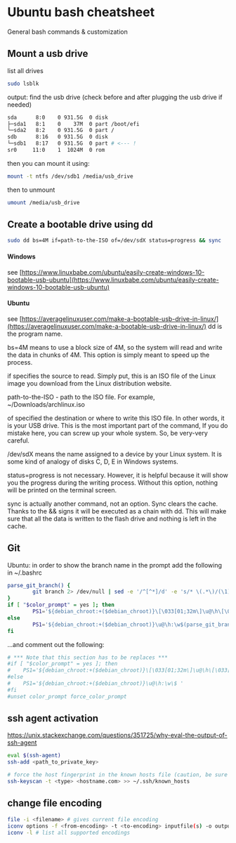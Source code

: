 # Ubuntu bash cheatsheet
General bash commands & customization

## Mount a usb drive
list all drives
```bash
sudo lsblk
```

output:
find the usb drive (check before and after plugging the usb drive if needed)
```bash
sda      8:0    0 931.5G  0 disk
├─sda1   8:1    0    37M  0 part /boot/efi
└─sda2   8:2    0 931.5G  0 part /
sdb      8:16   0 931.5G  0 disk
└─sdb1   8:17   0 931.5G  0 part # <--- !
sr0     11:0    1  1024M  0 rom
```

then you can mount it using:
```bash
mount -t ntfs /dev/sdb1 /media/usb_drive
```
then to unmount
```bash
umount /media/usb_drive
```

## Create a bootable drive using dd
```bash
sudo dd bs=4M if=path-to-the-ISO of=/dev/sdX status=progress && sync
```

#### Windows
see [https://www.linuxbabe.com/ubuntu/easily-create-windows-10-bootable-usb-ubuntu](https://www.linuxbabe.com/ubuntu/easily-create-windows-10-bootable-usb-ubuntu)

#### Ubuntu
see [https://averagelinuxuser.com/make-a-bootable-usb-drive-in-linux/](https://averagelinuxuser.com/make-a-bootable-usb-drive-in-linux/)
dd is the program name.

bs=4M means to use a block size of 4M, so the system will read and write the data in chunks of 4M. This option is simply meant to speed up the process.

if specifies the source to read. Simply put, this is an ISO file of the Linux image you download from the Linux distribution website.

path-to-the-ISO - path to the ISO file. For example, ~/Downloads/archlinux.iso

of specified the destination or where to write this ISO file. In other words, it is your USB drive. This is the most important part of the command, If you do mistake here, you can screw up your whole system. So, be very-very careful.

/dev/sdX means the name assigned to a device by your Linux system. It is some kind of analogy of disks C, D, E in Windows systems.

status=progress is not necessary. However, it is helpful because it will show you the progress during the writing process. Without this option, nothing will be printed on the terminal screen.

sync is actually another command, not an option. Sync clears the cache. Thanks to the && signs it will be executed as a chain with dd. This will make sure that all the data is written to the flash drive and nothing is left in the cache.

## Git
Ubuntu: in order to show the branch name in the prompt add the following in ~/.bashrc
```bash
parse_git_branch() {
        git branch 2> /dev/null | sed -e '/^[^*]/d' -e 's/* \(.*\)/(\1)/'
}
if [ "$color_prompt" = yes ]; then
        PS1='${debian_chroot:+($debian_chroot)}\[\033[01;32m\]\u@\h\[\033[00m\]:\[\033[01;34m\]\w\[\033[01;31m\]$(parse_git_branch)\[\033[00m\]\$ '
else
        PS1='${debian_chroot:+($debian_chroot)}\u@\h:\w$(parse_git_branch)\$ '
fi

```

...and comment out the following:

```bash
# *** Note that this section has to be replaces ***
#if [ "$color_prompt" = yes ]; then
#    PS1='${debian_chroot:+($debian_chroot)}\[\033[01;32m\]\u@\h\[\033[00m\]:\[\033[01;34m\]\w\[\033[00m\]\$ '
#else
#    PS1='${debian_chroot:+($debian_chroot)}\u@\h:\w\$ '
#fi
#unset color_prompt force_color_prompt
```

## ssh agent activation
https://unix.stackexchange.com/questions/351725/why-eval-the-output-of-ssh-agent
```bash
eval $(ssh-agent)
ssh-add <path_to_private_key>

# force the host fingerprint in the known hosts file (caution, be sure to trust the host)
ssh-keyscan -t <type> <hostname.com> >> ~/.ssh/known_hosts
```

## change file encoding
```bash
file -i <filename> # gives current file encoding
iconv options -f <from-encoding> -t <to-encoding> inputfile(s) -o outpufile # convert file encoding
iconv -l # list all supported encodings
```
